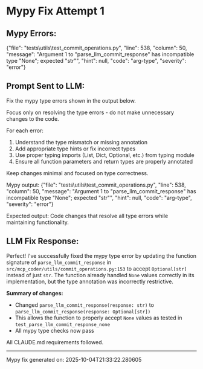 # Mypy Fix Attempt 1

## Mypy Errors:
{"file": "tests\\utils\\test_commit_operations.py", "line": 538, "column": 50, "message": "Argument 1 to \"parse_llm_commit_response\" has incompatible type \"None\"; expected \"str\"", "hint": null, "code": "arg-type", "severity": "error"}


## Prompt Sent to LLM:
Fix the mypy type errors shown in the output below.

Focus only on resolving the type errors - do not make unnecessary changes to the code.

For each error:
1. Understand the type mismatch or missing annotation
2. Add appropriate type hints or fix incorrect types
3. Use proper typing imports (List, Dict, Optional, etc.) from typing module
4. Ensure all function parameters and return types are properly annotated

Keep changes minimal and focused on type correctness.

Mypy output:
{"file": "tests\\utils\\test_commit_operations.py", "line": 538, "column": 50, "message": "Argument 1 to \"parse_llm_commit_response\" has incompatible type \"None\"; expected \"str\"", "hint": null, "code": "arg-type", "severity": "error"}


Expected output: Code changes that resolve all type errors while maintaining functionality.

## LLM Fix Response:
Perfect! I've successfully fixed the mypy type error by updating the function signature of `parse_llm_commit_response` in `src/mcp_coder/utils/commit_operations.py:153` to accept `Optional[str]` instead of just `str`. The function already handled `None` values correctly in its implementation, but the type annotation was incorrectly restrictive.

**Summary of changes:**
- Changed `parse_llm_commit_response(response: str)` to `parse_llm_commit_response(response: Optional[str])` 
- This allows the function to properly accept `None` values as tested in `test_parse_llm_commit_response_none`
- All mypy type checks now pass

All CLAUDE.md requirements followed.

---
Mypy fix generated on: 2025-10-04T21:33:22.280605
